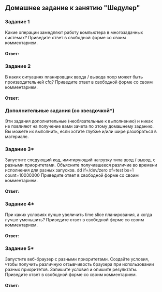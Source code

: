 ## Домашнее задание к занятию "Шедулер"

### Задание 1
Какие операции замедляют работу компьютера в многозадачных системах?
Приведите ответ в свободной форме со своим комментарием.

#### Ответ:

### Задание 2
В каких ситуациях планировщик ввода / вывода noop может быть производительней cfq?
Приведите ответ в свободной форме со своим комментарием.

#### Ответ:

### Дополнительные задания (со звездочкой*)
Эти задания дополнительные (необязательные к выполнению) и никак не повлияют на получение вами зачета по этому домашнему заданию. Вы можете их выполнить, если хотите глубже и/или шире разобраться в материале.

### Задание 3*
Запустите следующий код, имитирующий нагрузку типа ввод / вывод, с разными приоритетами. Объясните получившееся различие во времени исполнения для разных запусков.
dd if=/dev/zero of=test bs=1 count=10000000
Приведите ответ в свободной форме со своим комментарием.

#### Ответ:

### Задание 4*
При каких условиях лучше увеличить time slice планирования, а когда лучше уменьшить?
Приведите ответ в свободной форме со своим комментарием.

#### Ответ:

### Задание 5*
Запустите веб-браузер с разными приоритетами. Создайте условия, чтобы получить различную отзывчивость браузера при использовании разных приоритетов. Запишите условия и опишите результаты.
Приведите ответ в свободной форме со своим комментарием.

#### Ответ:

